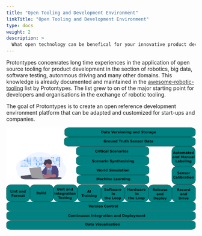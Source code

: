 ```yaml
---
title: "Open Tooling and Development Environment"
linkTitle: "Open Tooling and Development Environment"
type: docs
weight: 2
description: >
  What open technology can be benefical for your innovative product development?
---
```


Protontypes concenrates long time experiences in the application of open source tooling for product development in the section of robotics, big data, software testing, autonmous driving and many other domains. This knowledge is already documented and maintained in the [awesome-robotic-tooling](https://github.com/Ly0n/awesome-robotic-tooling) list by Protontypes. The list grew to on of the major starting point for developers and organisations in the exchange of robotic tooling.

The goal of Protontypes is to create an open reference development environment platform that can be adapted and customized for start-ups and companies.

![](dev_ev.png)

​    
